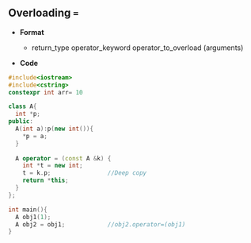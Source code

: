 ## Overloading `=`
- **Format**
  - return_type operator_keyword operator_to_overload (arguments)

- **Code**
```c++
#include<iostream>
#include<cstring>
constexpr int arr= 10

class A{
  int *p;
public:
  A(int a):p(new int()){
    *p = a;
  }
  
  A operator = (const A &k) {
    int *t = new int;
    t = k.p;                //Deep copy
    return *this;
  }
};

int main(){
  A obj1(1);
  A obj2 = obj1;            //obj2.operator=(obj1)
}
```
